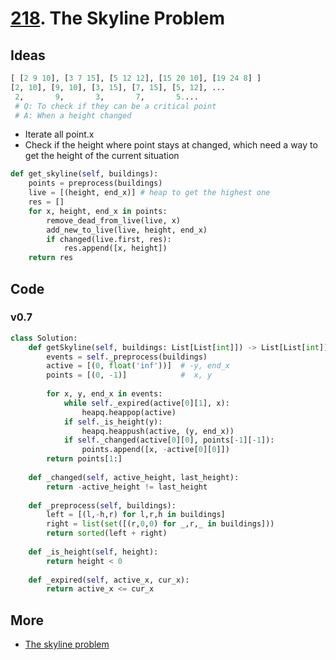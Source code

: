 # [218](https://leetcode.com/problems/the-skyline-problem/). The Skyline Problem

## Ideas

``` python 
[ [2 9 10], [3 7 15], [5 12 12], [15 20 10], [19 24 8] ] 
[2, 10], [9, 10], [3, 15], [7, 15], [5, 12], ...
 2,       9,       3,       7,       5....  
 # Q: To check if they can be a critical point
 # A: When a height changed
```

* Iterate all point.x 
* Check if the height where point stays at changed, which need a way to get the height of the current situation   

``` python 
def get_skyline(self, buildings):
	points = preprocess(buildings)
	live = [(height, end_x)] # heap to get the highest one
	res = []
	for x, height, end_x in points:
		remove_dead_from_live(live, x)
		add_new_to_live(live, height, end_x)
		if changed(live.first, res): 
			res.append([x, height])
	return res
```


## Code 

### v0.7

``` python
class Solution:
    def getSkyline(self, buildings: List[List[int]]) -> List[List[int]]:
        events = self._preprocess(buildings)
        active = [(0, float('inf'))]  # -y, end_x
        points = [(0, -1)]            #  x, y
        
        for x, y, end_x in events:
            while self._expired(active[0][1], x):
                heapq.heappop(active)
            if self._is_height(y): 
                heapq.heappush(active, (y, end_x))
            if self._changed(active[0][0], points[-1][-1]):
                points.append([x, -active[0][0]])
        return points[1:]
    
    def _changed(self, active_height, last_height):
        return -active_height != last_height
    
    def _preprocess(self, buildings):
        left = [(l,-h,r) for l,r,h in buildings]
        right = list(set([(r,0,0) for _,r,_ in buildings]))
        return sorted(left + right)
    
    def _is_height(self, height):
        return height < 0
    
    def _expired(self, active_x, cur_x):
        return active_x <= cur_x     
```

## More 

* [The skyline problem](https://briangordon.github.io/2014/08/the-skyline-problem.html)